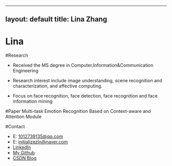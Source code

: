 
---
layout: default
title: Lina Zhang
---



# Lina 


#Research 
* Received the MS degree in Computer,Information&Communication Engineering

* Research interest include image understanding, scene
recognition and characterization, and affective computing.
* Focus on face recognition, face detection, face recognition and face information mining


#Paper
Multi-task Emotion Recognition Based on Context-aware and Attention Module


#Contact 
* E: 1012739135@qq.com
* E: initializezln@naver.com
* [LinkedIn](https://www.linkedin.com/in/lina-zhang-282769234/)
* [My Github](https://github.com/zhanglina94)
* [CSDN Blog](https://blog.csdn.net/weixin_44649780?spm=1000.2115.3001.5343)

